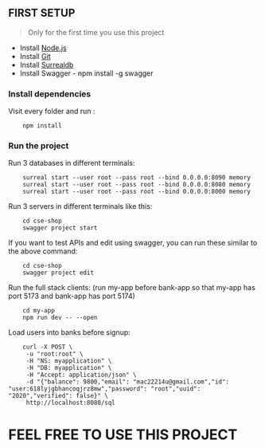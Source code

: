 ## FIRST SETUP
> Only for the first time you use this project
- Install [Node.js](https://nodejs.org/en/download/)
- Install [Git](https://git-scm.com/downloads)
- Install [Surrealdb](https://surrealdb.com/install)
- Install Swagger - npm install -g swagger

### Install dependencies
Visit every folder and run :
```
    npm install
```

### Run the project
Run 3 databases in different terminals:
```
    surreal start --user root --pass root --bind 0.0.0.0:8090 memory
    surreal start --user root --pass root --bind 0.0.0.0:8080 memory
    surreal start --user root --pass root --bind 0.0.0.0:8000 memory
```

Run 3 servers in different terminals like this:
```
    cd cse-shop
    swagger project start
```

If you want to test APIs and edit using swagger, you can run these similar to the above command:
```
    cd cse-shop
    swagger project edit
```

Run the full stack clients: (run my-app before bank-app so that my-app has port 5173 and bank-app has port 5174)
```
    cd my-app
    npm run dev -- --open
```

Load users into banks before signup:
```
    curl -X POST \
	 -u "root:root" \
	 -H "NS: myapplication" \
	 -H "DB: myapplication" \
	 -H "Accept: application/json" \
	 -d "{"balance": 9800,"email": "mac22214u@gmail.com","id": "user:618lyjgbhancoqjrz8mw","password": "root","uuid": "2020","verified": false}" \
	 http://localhost:8080/sql
```

# FEEL FREE TO USE THIS PROJECT